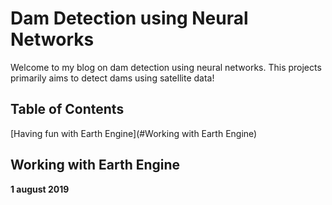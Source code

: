 # Dam Detection using Neural Networks

Welcome to my blog on dam detection using neural networks. This projects primarily aims to detect dams using satellite data!

## Table of Contents
[Having fun with Earth Engine](#Working with Earth Engine)


## Working with Earth Engine
**1 august 2019**   
